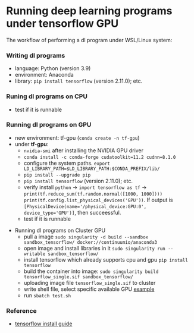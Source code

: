 # Running deep learning programs under tensorflow GPU

The workflow of performing a dl program under WSL/Linux system:
### Writing dl programs
  - language: Python (version 3.9)
  - environment: Anaconda
  - library: `pip install tensorflow` (version 2.11.0); etc.
### Runing dl programs on CPU
  - test if it is runnable
### Running dl programs on GPU
  - new environment: tf-gpu (`conda create -n tf-gpu`)
  - under **tf-gpu**:
    - `nvidia-smi` after installing the NVIDIA GPU driver
    - `conda install -c conda-forge cudatoolkit=11.2 cudnn=8.1.0`
    - configure the system paths. `export LD_LIBRARY_PATH=$LD_LIBRARY_PATH:$CONDA_PREFIX/lib/`
    - `pip install --upgrade pip`
    - `pip install tensorflow` (version 2.11.0); etc.
    - verify install `python` -> `import tensorflow as tf` -> `print(tf.reduce_sum(tf.random.normal([1000, 1000])))` `print(tf.config.list_physical_devices('GPU'))`. If output is `[PhysicalDevice(name='/physical_device:GPU:0', device_type='GPU')]`, then succeessful.
    - test if it is runnable
 * Running dl programs on Cluster GPU
   - pull a image `sudo singularity -d build --sandbox sandbox_tensorflow/ docker://continuumio/anaconda3`
   - open image and install libraries in it `sudo singularity run --writable sandbox_tensorflow/`
   - install tensorflow which already supports cpu and gpu `pip install tensorflow`
   - build the container into image: `sudo singularity build tensorflow_single.sif sandbox_tensorflow/`
   - uploading image file `tensorflow_single.sif` to cluster
   - write shell file, select specific available GPU [example](/docs/SLURM.md)
   - run `sbatch test.sh`
  ### Reference
  * [tensorflow install guide](https://www.tensorflow.org/install/pip#windows-wsl2_1)
